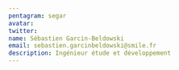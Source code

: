 ```yaml
---
pentagram: segar
avatar:
twitter:
name: Sébastien Garcin-Beldowski
email: sebastien.garcinbeldowski@smile.fr
description: Ingénieur étude et développement
---
```

